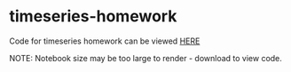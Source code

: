 # timeseries-homework

Code for timeseries homework can be viewed [HERE](https://github.com/themichaelfoley/timeseries-homework/blob/main/Starter_Code/forecasting_net_prophet.ipynb)

NOTE: Notebook size may be too large to render - download to view code.
